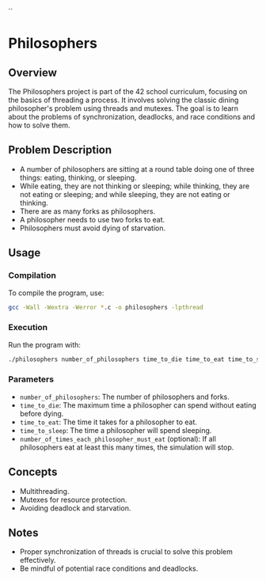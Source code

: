``
# Philosophers

## Overview
The Philosophers project is part of the 42 school curriculum, focusing on the basics of threading a process. It involves solving the classic dining philosopher's problem using threads and mutexes. The goal is to learn about the problems of synchronization, deadlocks, and race conditions and how to solve them.

## Problem Description
- A number of philosophers are sitting at a round table doing one of three things: eating, thinking, or sleeping.
- While eating, they are not thinking or sleeping; while thinking, they are not eating or sleeping; and while sleeping, they are not eating or thinking.
- There are as many forks as philosophers.
- A philosopher needs to use two forks to eat.
- Philosophers must avoid dying of starvation.

## Usage

### Compilation
To compile the program, use:
```bash
gcc -Wall -Wextra -Werror *.c -o philosophers -lpthread
```

### Execution
Run the program with:
```bash
./philosophers number_of_philosophers time_to_die time_to_eat time_to_sleep [number_of_times_each_philosopher_must_eat]
```

### Parameters
- `number_of_philosophers`: The number of philosophers and forks.
- `time_to_die`: The maximum time a philosopher can spend without eating before dying.
- `time_to_eat`: The time it takes for a philosopher to eat.
- `time_to_sleep`: The time a philosopher will spend sleeping.
- `number_of_times_each_philosopher_must_eat` (optional): If all philosophers eat at least this many times, the simulation will stop.

## Concepts
- Multithreading.
- Mutexes for resource protection.
- Avoiding deadlock and starvation.

## Notes
- Proper synchronization of threads is crucial to solve this problem effectively.
- Be mindful of potential race conditions and deadlocks.

